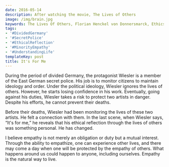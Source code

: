 ```yaml
---
date: 2016-05-14
description: After watching the movie, The Lives of Others
image: /img/brain.jpg
keywords: The Lives Of Others, Florian Henckel von Donnersmarck, Ethics
tags:
- '#DividedGermany'
- '#SecretPolice'
- '#EthicalReflection'
- '#MinorityEmpathy'
- '#UnderstandingLife'
templateKey: post
title: It's For Me
---
```

During the period of divided Germany, the protagonist Wiesler is a member of the East German secret police. His job is to monitor citizens to maintain ideology and order. Under the political ideology, Wiesler ignores the lives of others. However, he starts losing confidence in his work. Eventually, going against his duties, Wiesler takes a risk to protect two artists in danger. Despite his efforts, he cannot prevent their deaths.

Before their deaths, Wiesler had been monitoring the lives of these two artists. He felt a connection with them. In the last scene, when Wiesler says, “It's for me,” he reveals that his ethical reflection through the lives of others was something personal. He has changed.

I believe empathy is not merely an obligation or duty but a mutual interest. Through the ability to empathize, one can experience other lives, and there may come a day when one will be protected by the empathy of others. What happens around us could happen to anyone, including ourselves. Empathy is the natural way to live.